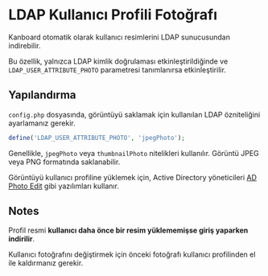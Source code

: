 LDAP Kullanıcı Profili Fotoğrafı
=======================

Kanboard otomatik olarak kullanıcı resimlerini LDAP sunucusundan indirebilir.

Bu özellik, yalnızca LDAP kimlik doğrulaması etkinleştirildiğinde ve `LDAP_USER_ATTRIBUTE_PHOTO` parametresi tanımlanırsa etkinleştirilir.

Yapılandırma
-------------

`config.php` dosyasında, görüntüyü saklamak için kullanılan LDAP özniteliğini ayarlamanız gerekir.

```php
define('LDAP_USER_ATTRIBUTE_PHOTO', 'jpegPhoto');
```

Genellikle, `jpegPhoto` veya `thumbnailPhoto` nitelikleri kullanılır.
Görüntü JPEG veya PNG formatında saklanabilir.

Görüntüyü kullanıcı profiline yüklemek için, Active Directory yöneticileri [AD Photo Edit](http://www.cjwdev.co.uk/Software/ADPhotoEdit/Info.html) gibi yazılımları kullanır.

Notes
-----

Profil resmi **kullanıcı daha önce bir resim yüklememişse giriş yaparken indirilir**.

Kullanıcı fotoğrafını değiştirmek için önceki fotoğrafı kullanıcı profilinden el ile kaldırmanız gerekir.
